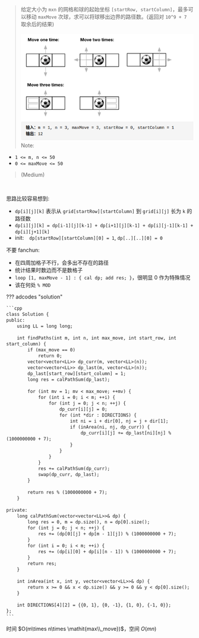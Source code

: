 <!-- prettier-ignore-start -->

> 给定大小为 `mxn` 的网格和球的起始坐标 `[startRow, startColumn]`，最多可以移动 `maxMove` 次球，求可以将球移出边界的路径数。(返回对 `10^9 + 7` 取余后的结果)<br>
&emsp;&emsp; <img src="./img/576-0.png" width=520><br>
Note:
>
- `1 <= m, n <= 50`
- `0 <= maxMove <= 50`
>
> (Medium)

<!-- prettier-ignore-end -->

<br>

思路比较容易想到:

-   `dp[i][j][k]` 表示从 `grid[startRow][startColumn]` 到 `grid[i][j]` 长为 `k` 的路径数
-   `dp[i][j][k] = dp[i-1][j][k-1] + dp[i+1][j][k-1] + dp[i][j-1][k-1] + dp[i][j+1][k]`
-   init: &ensp; `dp[startRow][startColumn][0] = 1`, `dp[..][..][0] = 0`

不要 fanchun:

-   在四周加格子不行，会多出不存在的路径
-   统计结果时数边而不是数格子
-   `loop [1, maxMove - 1] : { cal dp; add res; }`，很明显 0 作为特殊情况
-   该在何处 `% MOD`

??? adcodes "solution"

    ```cpp
    class Solution {
    public:
        using LL = long long;

        int findPaths(int m, int n, int max_move, int start_row, int start_column) {
            if (max_move == 0)
                return 0;
            vector<vector<LL>> dp_curr(m, vector<LL>(n));
            vector<vector<LL>> dp_last(m, vector<LL>(n));
            dp_last[start_row][start_column] = 1;
            long res = calPathSum(dp_last);

            for (int mv = 1; mv < max_move; ++mv) {
                for (int i = 0; i < m; ++i) {
                    for (int j = 0; j < n; ++j) {
                        dp_curr[i][j] = 0;
                        for (int *dir : DIRECTIONS) {
                            int ni = i + dir[0], nj = j + dir[1];
                            if (inArea(ni, nj, dp_curr)) {
                                dp_curr[i][j] += dp_last[ni][nj] % (1000000000 + 7);
                            }
                        }
                    }
                }
                res += calPathSum(dp_curr);
                swap(dp_curr, dp_last);
            }

            return res % (1000000000 + 7);
        }

    private:
        long calPathSum(vector<vector<LL>>& dp) {
            long res = 0, m = dp.size(), n = dp[0].size();
            for (int j = 0; j < n; ++j) {
                res += (dp[0][j] + dp[m - 1][j]) % (1000000000 + 7);
            }
            for (int i = 0; i < m; ++i) {
                res += (dp[i][0] + dp[i][n - 1]) % (1000000000 + 7);
            }
            return res;
        }

        int inArea(int x, int y, vector<vector<LL>>& dp) {
            return x >= 0 && x < dp.size() && y >= 0 && y < dp[0].size();
        }

        int DIRECTIONS[4][2] = {{0, 1}, {0, -1}, {1, 0}, {-1, 0}};
    };
    ```

时间 $O(m\times n\times \mathit{max\\_move})$，空间 $O(mn)$
